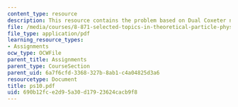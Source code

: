 ```yaml
---
content_type: resource
description: This resource contains the problem based on Dual Coxeter numbers.
file: /media/courses/8-871-selected-topics-in-theoretical-particle-physics-branes-and-gauge-theory-dynamics-fall-2004/690b12fce2d95a30d17923624cacb9f8_ps10.pdf
file_type: application/pdf
learning_resource_types:
- Assignments
ocw_type: OCWFile
parent_title: Assignments
parent_type: CourseSection
parent_uid: 6a7f6cfd-3368-327b-8ab1-c4a04825d3a6
resourcetype: Document
title: ps10.pdf
uid: 690b12fc-e2d9-5a30-d179-23624cacb9f8
---
```

